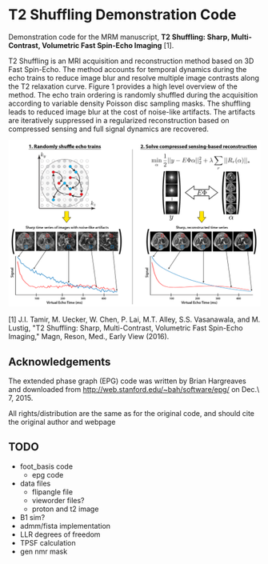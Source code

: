 # T2 Shuffling Demonstration Code
Demonstration code for the MRM manuscript,
__T2 Shuffling: Sharp, Multi-Contrast, Volumetric Fast Spin-Echo Imaging__ [1].

T2 Shuffling is an MRI acquisition and reconstruction method based on 3D Fast Spin-Echo. The method accounts for temporal
dynamics during the echo trains to reduce image blur and resolve multiple image contrasts along the T2 relaxation curve.
Figure 1 provides a high level overview of the method. The echo train ordering is randomly shuffled during the
acquisition according to variable density Poisson disc sampling masks. The shuffling leads to reduced image blur at the
cost of noise-like artifacts. The artifacts are iteratively suppressed in a regularized reconstruction based on
compressed sensing and full signal dynamics are recovered.

![](doc/images/t2shuffling-overview.png?raw=true)

[1] J.I. Tamir, M. Uecker, W. Chen, P. Lai, M.T. Alley, S.S. Vasanawala, and M. Lustig, "T2 Shuffling: Sharp,
Multi-Contrast, Volumetric Fast Spin-Echo Imaging," Magn, Reson, Med., Early View (2016).


## Acknowledgements
The extended phase graph (EPG) code
was written by Brian Hargreaves and downloaded
from http://web.stanford.edu/~bah/software/epg/
on Dec.\ 7, 2015.

All rights/distribution are the same as for the original code,
and should cite the original author and webpage


## TODO
* foot_basis code
  * epg code
* data files
  * flipangle file
  * vieworder files?
  * proton and t2 image
* B1 sim?
* admm/fista implementation
* LLR degrees of freedom
* TPSF calculation
* gen nmr mask

